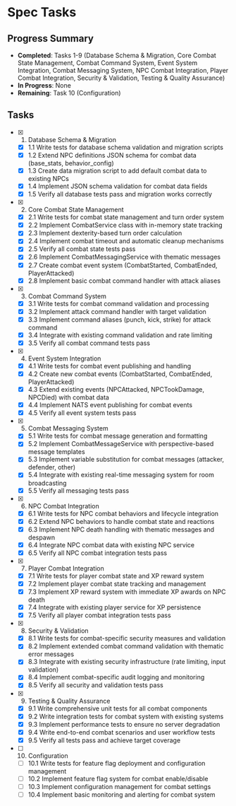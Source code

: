 # Spec Tasks

## Progress Summary

- **Completed**: Tasks 1-9 (Database Schema & Migration, Core Combat State Management, Combat Command System, Event System Integration, Combat Messaging System, NPC Combat Integration, Player Combat Integration, Security & Validation, Testing & Quality Assurance)
- **In Progress**: None
- **Remaining**: Task 10 (Configuration)

## Tasks

- [x] 1. Database Schema & Migration
  - [x] 1.1 Write tests for database schema validation and migration scripts
  - [x] 1.2 Extend NPC definitions JSON schema for combat data (base_stats, behavior_config)
  - [x] 1.3 Create data migration script to add default combat data to existing NPCs
  - [x] 1.4 Implement JSON schema validation for combat data fields
  - [x] 1.5 Verify all database tests pass and migration works correctly

- [x] 2. Core Combat State Management
  - [x] 2.1 Write tests for combat state management and turn order system
  - [x] 2.2 Implement CombatService class with in-memory state tracking
  - [x] 2.3 Implement dexterity-based turn order calculation
  - [x] 2.4 Implement combat timeout and automatic cleanup mechanisms
  - [x] 2.5 Verify all combat state tests pass
  - [x] 2.6 Implement CombatMessagingService with thematic messages
  - [x] 2.7 Create combat event system (CombatStarted, CombatEnded, PlayerAttacked)
  - [x] 2.8 Implement basic combat command handler with attack aliases

- [x] 3. Combat Command System
  - [x] 3.1 Write tests for combat command validation and processing
  - [x] 3.2 Implement attack command handler with target validation
  - [x] 3.3 Implement command aliases (punch, kick, strike) for attack command
  - [x] 3.4 Integrate with existing command validation and rate limiting
  - [x] 3.5 Verify all combat command tests pass

- [x] 4. Event System Integration
  - [x] 4.1 Write tests for combat event publishing and handling
  - [x] 4.2 Create new combat events (CombatStarted, CombatEnded, PlayerAttacked)
  - [x] 4.3 Extend existing events (NPCAttacked, NPCTookDamage, NPCDied) with combat data
  - [x] 4.4 Implement NATS event publishing for combat events
  - [x] 4.5 Verify all event system tests pass

- [x] 5. Combat Messaging System
  - [x] 5.1 Write tests for combat message generation and formatting
  - [x] 5.2 Implement CombatMessageService with perspective-based message templates
  - [x] 5.3 Implement variable substitution for combat messages (attacker, defender, other)
  - [x] 5.4 Integrate with existing real-time messaging system for room broadcasting
  - [x] 5.5 Verify all messaging tests pass

- [x] 6. NPC Combat Integration
  - [x] 6.1 Write tests for NPC combat behaviors and lifecycle integration
  - [x] 6.2 Extend NPC behaviors to handle combat state and reactions
  - [x] 6.3 Implement NPC death handling with thematic messages and despawn
  - [x] 6.4 Integrate NPC combat data with existing NPC service
  - [x] 6.5 Verify all NPC combat integration tests pass

- [x] 7. Player Combat Integration
  - [x] 7.1 Write tests for player combat state and XP reward system
  - [x] 7.2 Implement player combat state tracking and management
  - [x] 7.3 Implement XP reward system with immediate XP awards on NPC death
  - [x] 7.4 Integrate with existing player service for XP persistence
  - [x] 7.5 Verify all player combat integration tests pass

- [x] 8. Security & Validation
  - [x] 8.1 Write tests for combat-specific security measures and validation
  - [x] 8.2 Implement extended combat command validation with thematic error messages
  - [x] 8.3 Integrate with existing security infrastructure (rate limiting, input validation)
  - [x] 8.4 Implement combat-specific audit logging and monitoring
  - [x] 8.5 Verify all security and validation tests pass

- [x] 9. Testing & Quality Assurance
  - [x] 9.1 Write comprehensive unit tests for all combat components
  - [x] 9.2 Write integration tests for combat system with existing systems
  - [x] 9.3 Implement performance tests to ensure no server degradation
  - [x] 9.4 Write end-to-end combat scenarios and user workflow tests
  - [x] 9.5 Verify all tests pass and achieve target coverage

- [ ] 10. Configuration
  - [ ] 10.1 Write tests for feature flag deployment and configuration management
  - [ ] 10.2 Implement feature flag system for combat enable/disable
  - [ ] 10.3 Implement configuration management for combat settings
  - [ ] 10.4 Implement basic monitoring and alerting for combat system
